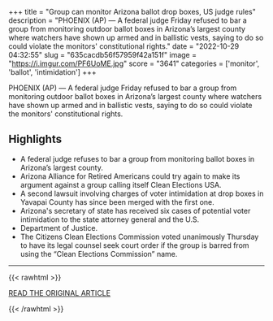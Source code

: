 +++
title = "Group can monitor Arizona ballot drop boxes, US judge rules"
description = "PHOENIX (AP) — A federal judge Friday refused to bar a group from monitoring outdoor ballot boxes in Arizona’s largest county where watchers have shown up armed and in ballistic vests, saying to do so could violate the monitors' constitutional rights."
date = "2022-10-29 04:32:55"
slug = "635cacdb56f57959f42a151f"
image = "https://i.imgur.com/PF6UoME.jpg"
score = "3641"
categories = ['monitor', 'ballot', 'intimidation']
+++

PHOENIX (AP) — A federal judge Friday refused to bar a group from monitoring outdoor ballot boxes in Arizona’s largest county where watchers have shown up armed and in ballistic vests, saying to do so could violate the monitors' constitutional rights.

## Highlights

- A federal judge refuses to bar a group from monitoring ballot boxes in Arizona’s largest county.
- Arizona Alliance for Retired Americans could try again to make its argument against a group calling itself Clean Elections USA.
- A second lawsuit involving charges of voter intimidation at drop boxes in Yavapai County has since been merged with the first one.
- Arizona's secretary of state has received six cases of potential voter intimidation to the state attorney general and the U.S.
- Department of Justice.
- The Citizens Clean Elections Commission voted unanimously Thursday to have its legal counsel seek court order if the group is barred from using the “Clean Elections Commission” name.

---

{{< rawhtml >}}
  <p class="article-category">
    <a target="_blank" href="https://apnews.com/article/2022-midterm-elections-arizona-voting-phoenix-44809c62794456afee434672da6ef115">READ THE ORIGINAL ARTICLE</a>
  </p>
{{< /rawhtml >}}
